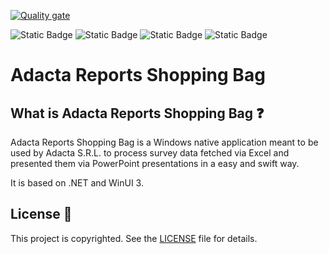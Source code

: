 [![Quality gate](https://sonarcloud.io/api/project_badges/quality_gate?project=AndrexAce_Adacta-Reports-Shopping-Bag&token=d818e79c8a3c50b68ea9f578ad9465436373233a)](https://sonarcloud.io/summary/new_code?id=AndrexAce_Adacta-Reports-Shopping-Bag)

![Static Badge](https://img.shields.io/badge/Framework-.NET%209.0.10%20%28STS%29-512BD4)
![Static Badge](https://img.shields.io/badge/Language-C%2313-8A2BE2)
![Static Badge](https://img.shields.io/badge/Windows%20app-WinUI%203-00A4EF)
![Static Badge](https://img.shields.io/badge/Status-Active-32CD32)

# Adacta Reports Shopping Bag

## What is Adacta Reports Shopping Bag ❓

Adacta Reports Shopping Bag is a Windows native application meant to be used by Adacta S.R.L. to process survey data fetched via Excel and presented them via PowerPoint presentations in a easy and swift way.

It is based on .NET and WinUI 3.

## License 📃

This project is copyrighted.
See the [LICENSE](https://github.com/AndrexAce/AdactaReportsShoppingBag/blob/master/LICENSE.md) file for details.
